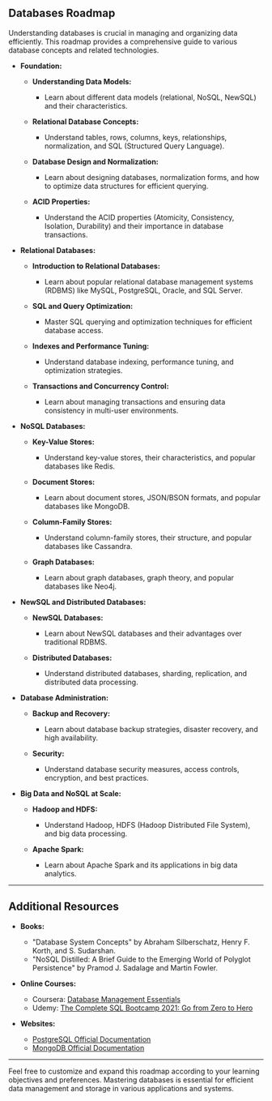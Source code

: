 ## Databases Roadmap

Understanding databases is crucial in managing and organizing data efficiently. This roadmap provides a comprehensive guide to various database concepts and related technologies.

- **Foundation:**
  - **Understanding Data Models:**
    - Learn about different data models (relational, NoSQL, NewSQL) and their characteristics.

  - **Relational Database Concepts:**
    - Understand tables, rows, columns, keys, relationships, normalization, and SQL (Structured Query Language).

  - **Database Design and Normalization:**
    - Learn about designing databases, normalization forms, and how to optimize data structures for efficient querying.

  - **ACID Properties:**
    - Understand the ACID properties (Atomicity, Consistency, Isolation, Durability) and their importance in database transactions.

- **Relational Databases:**
  - **Introduction to Relational Databases:**
    - Learn about popular relational database management systems (RDBMS) like MySQL, PostgreSQL, Oracle, and SQL Server.

  - **SQL and Query Optimization:**
    - Master SQL querying and optimization techniques for efficient database access.

  - **Indexes and Performance Tuning:**
    - Understand database indexing, performance tuning, and optimization strategies.

  - **Transactions and Concurrency Control:**
    - Learn about managing transactions and ensuring data consistency in multi-user environments.

- **NoSQL Databases:**
  - **Key-Value Stores:**
    - Understand key-value stores, their characteristics, and popular databases like Redis.

  - **Document Stores:**
    - Learn about document stores, JSON/BSON formats, and popular databases like MongoDB.

  - **Column-Family Stores:**
    - Understand column-family stores, their structure, and popular databases like Cassandra.

  - **Graph Databases:**
    - Learn about graph databases, graph theory, and popular databases like Neo4j.

- **NewSQL and Distributed Databases:**
  - **NewSQL Databases:**
    - Learn about NewSQL databases and their advantages over traditional RDBMS.

  - **Distributed Databases:**
    - Understand distributed databases, sharding, replication, and distributed data processing.

- **Database Administration:**
  - **Backup and Recovery:**
    - Learn about database backup strategies, disaster recovery, and high availability.

  - **Security:**
    - Understand database security measures, access controls, encryption, and best practices.

- **Big Data and NoSQL at Scale:**
  - **Hadoop and HDFS:**
    - Understand Hadoop, HDFS (Hadoop Distributed File System), and big data processing.

  - **Apache Spark:**
    - Learn about Apache Spark and its applications in big data analytics.

---

## Additional Resources

- **Books:**

  - "Database System Concepts" by Abraham Silberschatz, Henry F. Korth, and S. Sudarshan.
  - "NoSQL Distilled: A Brief Guide to the Emerging World of Polyglot Persistence" by Pramod J. Sadalage and Martin Fowler.

- **Online Courses:**

  - Coursera: [Database Management Essentials](https://www.coursera.org/learn/database-management)
  - Udemy: [The Complete SQL Bootcamp 2021: Go from Zero to Hero](https://www.udemy.com/course/the-complete-sql-bootcamp/)

- **Websites:**

  - [PostgreSQL Official Documentation](https://www.postgresql.org/docs/)
  - [MongoDB Official Documentation](https://docs.mongodb.com/)

---

Feel free to customize and expand this roadmap according to your learning objectives and preferences. Mastering databases is essential for efficient data management and storage in various applications and systems.
